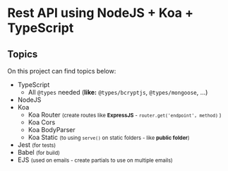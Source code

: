 # Rest API using **NodeJS + Koa + TypeScript**

## Topics

On this project can find topics below:

*   TypeScript
    *   All `@types` needed (**like:** `@types/bcryptjs`, `@types/mongoose`, ...)
*   NodeJS
*   Koa
    -   Koa Router <small>(create routes like **ExpressJS** - `router.get('endpoint', method)` )</small>
    -   Koa Cors
    -   Koa BodyParser
    -   Koa Static <small>(to using `serve()` on static folders - like **public folder**)</small>
*   Jest <small>(for tests)</small>
*   Babel <small>(for build)</small>
*   EJS <small>(used on emails - create partials to use on multiple emails)<small>
